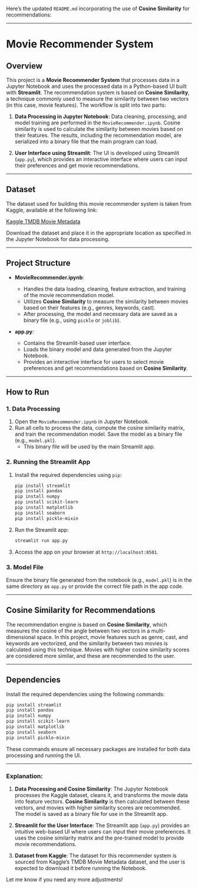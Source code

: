 Here’s the updated `README.md` incorporating the use of **Cosine Similarity** for recommendations:

---

# Movie Recommender System

## Overview

This project is a **Movie Recommender System** that processes data in a Jupyter Notebook and uses the processed data in a Python-based UI built with **Streamlit**. The recommendation system is based on **Cosine Similarity**, a technique commonly used to measure the similarity between two vectors (in this case, movie features). The workflow is split into two parts:

1. **Data Processing in Jupyter Notebook**: Data cleaning, processing, and model training are performed in the `MovieRecommender.ipynb`. Cosine similarity is used to calculate the similarity between movies based on their features. The results, including the recommendation model, are serialized into a binary file that the main program can load.
  
2. **User Interface using Streamlit**: The UI is developed using Streamlit (`app.py`), which provides an interactive interface where users can input their preferences and get movie recommendations.

---

## Dataset

The dataset used for building this movie recommender system is taken from Kaggle, available at the following link:

[Kaggle TMDB Movie Metadata](https://www.kaggle.com/datasets/tmdb/tmdb-movie-metadata)

Download the dataset and place it in the appropriate location as specified in the Jupyter Notebook for data processing.

---

## Project Structure

- **MovieRecommender.ipynb**: 
    - Handles the data loading, cleaning, feature extraction, and training of the movie recommendation model.
    - Utilizes **Cosine Similarity** to measure the similarity between movies based on their features (e.g., genres, keywords, cast).
    - After processing, the model and necessary data are saved as a binary file (e.g., using `pickle` or `joblib`).

- **app.py**: 
    - Contains the Streamlit-based user interface.
    - Loads the binary model and data generated from the Jupyter Notebook.
    - Provides an interactive interface for users to select movie preferences and get recommendations based on **Cosine Similarity**.

---

## How to Run

### 1. Data Processing

1. Open the `MovieRecommender.ipynb` in Jupyter Notebook.
2. Run all cells to process the data, compute the cosine similarity matrix, and train the recommendation model. Save the model as a binary file (e.g., `model.pkl`).
   - This binary file will be used by the main Streamlit app.

### 2. Running the Streamlit App

1. Install the required dependencies using `pip`:
   ```bash
   pip install streamlit
   pip install pandas
   pip install numpy
   pip install scikit-learn
   pip install matplotlib
   pip install seaborn
   pip install pickle-mixin
   ```

2. Run the Streamlit app:
   ```bash
   streamlit run app.py
   ```

3. Access the app on your browser at `http://localhost:8501`.

### 3. Model File

Ensure the binary file generated from the notebook (e.g., `model.pkl`) is in the same directory as `app.py` or provide the correct file path in the app code.

---

## Cosine Similarity for Recommendations

The recommendation engine is based on **Cosine Similarity**, which measures the cosine of the angle between two vectors in a multi-dimensional space. In this project, movie features such as genre, cast, and keywords are vectorized, and the similarity between two movies is calculated using this technique. Movies with higher cosine similarity scores are considered more similar, and these are recommended to the user.

---

## Dependencies

Install the required dependencies using the following commands:
```bash
pip install streamlit
pip install pandas
pip install numpy
pip install scikit-learn
pip install matplotlib
pip install seaborn
pip install pickle-mixin
```

These commands ensure all necessary packages are installed for both data processing and running the UI.

---


### Explanation:

1. **Data Processing and Cosine Similarity**: The Jupyter Notebook processes the Kaggle dataset, cleans it, and transforms the movie data into feature vectors. **Cosine Similarity** is then calculated between these vectors, and movies with higher similarity scores are recommended. The model is saved as a binary file for use in the Streamlit app.

2. **Streamlit for the User Interface**: The Streamlit app (`app.py`) provides an intuitive web-based UI where users can input their movie preferences. It uses the cosine similarity matrix and the pre-trained model to provide movie recommendations.

3. **Dataset from Kaggle**: The dataset for this recommender system is sourced from Kaggle’s TMDB Movie Metadata dataset, and the user is expected to download it before running the Notebook.

Let me know if you need any more adjustments!
